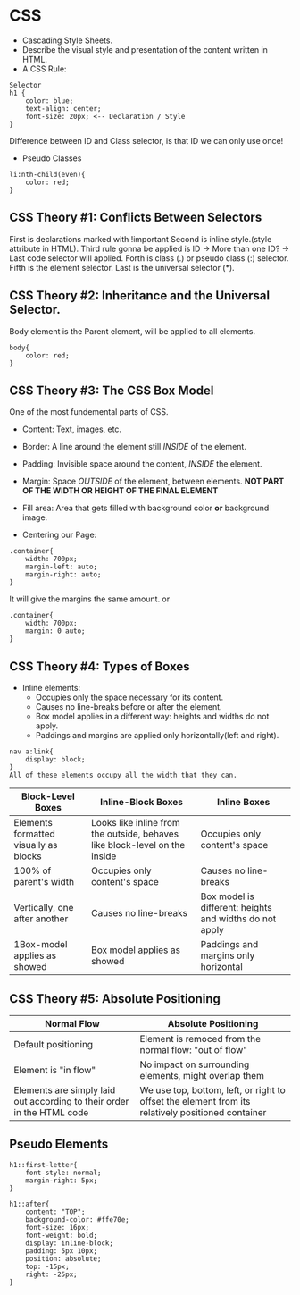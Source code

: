 # CSS

- Cascading Style Sheets.
- Describe the visual style and presentation of the content written in HTML.
- A CSS Rule:

```
Selector
h1 {
    color: blue;
    text-align: center;
    font-size: 20px; <-- Declaration / Style
}
```

Difference between ID and Class selector, is that ID we can only use once!

- Pseudo Classes

```
li:nth-child(even){
    color: red;
}
```

## CSS Theory #1: Conflicts Between Selectors

First is declarations marked with !important
Second is inline style.(style attribute in HTML).
Third rule gonna be applied is ID -> More than one ID? -> Last code selector will applied.
Forth is class (.) or pseudo class (:) selector.
Fifth is the element selector.
Last is the universal selector (\*).

## CSS Theory #2: Inheritance and the Universal Selector.

Body element is the Parent element, will be applied to all elements.

```
body{
    color: red;
}
```

## CSS Theory #3: The CSS Box Model

One of the most fundemental parts of CSS.

- Content: Text, images, etc.
- Border: A line around the element still _INSIDE_ of the element.
- Padding: Invisible space around the content, _INSIDE_ the element.
- Margin: Space _OUTSIDE_ of the element, between elements. **NOT PART OF THE WIDTH OR HEIGHT OF THE FINAL ELEMENT**
- Fill area: Area that gets filled with background color **or** background image.

- Centering our Page:

```
.container{
    width: 700px;
    margin-left: auto;
    margin-right: auto;
}
```

It will give the margins the same amount.
or

```
.container{
    width: 700px;
    margin: 0 auto;
}
```

## CSS Theory #4: Types of Boxes

- Inline elements:
  - Occupies only the space necessary for its content.
  - Causes no line-breaks before or after the element.
  - Box model applies in a different way: heights and widths do not apply.
  - Paddings and margins are applied only horizontally(left and right).

```
nav a:link{
    display: block;
}
All of these elements occupy all the width that they can.
```

| Block-Level Boxes                     | Inline-Block Boxes                                                         | Inline Boxes                                            |
| ------------------------------------- | -------------------------------------------------------------------------- | ------------------------------------------------------- |
| Elements formatted visually as blocks | Looks like inline from the outside, behaves like block-level on the inside | Occupies only content's space                           |
| 100% of parent's width                | Occupies only content's space                                              | Causes no line-breaks                                   |
| Vertically, one after another         | Causes no line-breaks                                                      | Box model is different: heights and widths do not apply |
| 1Box-model applies as showed          | Box model applies as showed                                                | Paddings and margins only horizontal                    |

## CSS Theory #5: Absolute Positioning

| Normal Flow                                                            | Absolute Positioning                                                                              |
| ---------------------------------------------------------------------- | ------------------------------------------------------------------------------------------------- |
| Default positioning                                                    | Element is remoced from the normal flow: "out of flow"                                            |
| Element is "in flow"                                                   | No impact on surrounding elements, might overlap them                                             |
| Elements are simply laid out according to their order in the HTML code | We use top, bottom, left, or right to offset the element from its relatively positioned container |

## Pseudo Elements

```
h1::first-letter{
    font-style: normal;
    margin-right: 5px;
}

h1::after{
    content: "TOP";
    background-color: #ffe70e;
    font-size: 16px;
    font-weight: bold;
    display: inline-block;
    padding: 5px 10px;
    position: absolute;
    top: -15px;
    right: -25px;
}
```
